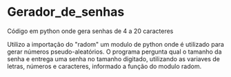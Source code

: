 # Gerador_de_senhas
Código em python onde gera senhas de 4 a 20 caracteres

Utilizo a importação do "radom" um modulo de python onde é utilizado para gerar números pseudo-aleatórios. 
O programa pergunta qual o tamanho da senha e entrega uma senha no tamanho digitado, utilizando as variaves de letras,
 números e caracteres, informado a função do modulo radom.

